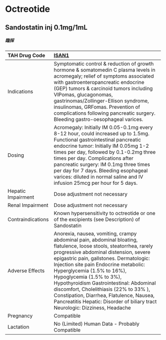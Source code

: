 # Octreotide

## Sandostatin inj 0.1mg/1mL

##### 臨採

| TAH Drug Code      | [**ISAN1**](https://www.tahsda.org.tw/drugs/hissearch.php?drug_code=ISAN1)                                                                                                                                                                                                                                                                                                                                                                                                                                                 |
|:-------------------|:---------------------------------------------------------------------------------------------------------------------------------------------------------------------------------------------------------------------------------------------------------------------------------------------------------------------------------------------------------------------------------------------------------------------------------------------------------------------------------------------------------------------------|
| Indications        | Symptomatic control & reduction of growth hormone & somatomedin C plasma levels in acromegaly; relief of symptoms associated with gastroenteropancreatic endocrine (GEP) tumors & carcinoid tumors including VIPomas, glucagonomas, gastrinomas/Zollinger-Ellison syndrome, insulinomas, GRFomas. Prevention of complications following pancreatic surgery. Bleeding gastro-oesophageal varices.                                                                                                                           |
| Dosing             | Acromegaly: Initially IM 0.05-0.1mg every 8-12 hour, could increased up to 1.5mg. Functional gastrointestinal pancreatic endocrine tumor: Initially IM 0.05mg 1-2 times per day, followed by 0.1-0.2mg three times per day. Complications after pancreatic surgery: IM 0.1mg three times per day for 7 days. Bleeding esophageal varices: diluted in normal saline and IV infusion 25mcg per hour for 5 days.                                                                                                              |
| Hepatic Impairment | Dose adjustment not necessary                                                                                                                                                                                                                                                                                                                                                                                                                                                                                              |
| Renal Impairment   | Dose adjustment not necessary                                                                                                                                                                                                                                                                                                                                                                                                                                                                                              |
| Contraindications  | Known hypersensitivity to octreotide or one of the excipients (see Description) of Sandostatin                                                                                                                                                                                                                                                                                                                                                                                                                             |
| Adverse Effects    | Anorexia, nausea, vomiting, crampy abdominal pain, abdominal bloating, flatulence, loose stools, steatorrhea, rarely progressive abdominal distension, severe epigastric pain, gallstones. Dermatologic: Injection site pain Endocrine metabolic: Hyperglycemia (1.5% to 16%), Hypoglycemia (1.5% to 3%), Hypothyroidism Gastrointestinal: Abdominal discomfort, Cholelithiasis (22% to 33% ), Constipation, Diarrhea, Flatulence, Nausea, Pancreatitis Hepatic: Disorder of biliary tract Neurologic: Dizziness, Headache |
| Pregnancy          | Compatible                                                                                                                                                                                                                                                                                                                                                                                                                                                                                                                 |
| Lactation          | No (Limited) Human Data - Probably Compatible                                                                                                                                                                                                                                                                                                                                                                                                                                                                              |

